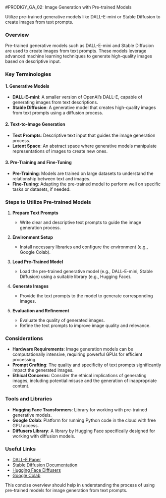 #PRODIGY_GA_02: Image Generation with Pre-trained Models

Utilize pre-trained generative models like DALL-E-mini or Stable Diffusion to create images from text prompts.

### Overview
Pre-trained generative models such as DALL-E-mini and Stable Diffusion are used to create images from text prompts. These models leverage advanced machine learning techniques to generate high-quality images based on descriptive input.

### Key Terminologies

#### 1. **Generative Models**
   - **DALL-E-mini**: A smaller version of OpenAI’s DALL-E, capable of generating images from text descriptions.
   - **Stable Diffusion**: A generative model that creates high-quality images from text prompts using a diffusion process.

#### 2. **Text-to-Image Generation**
   - **Text Prompts**: Descriptive text input that guides the image generation process.
   - **Latent Space**: An abstract space where generative models manipulate representations of images to create new ones.

#### 3. **Pre-Training and Fine-Tuning**
   - **Pre-Training**: Models are trained on large datasets to understand the relationship between text and images.
   - **Fine-Tuning**: Adapting the pre-trained model to perform well on specific tasks or datasets, if needed.

### Steps to Utilize Pre-trained Models

1. **Prepare Text Prompts**
   - Write clear and descriptive text prompts to guide the image generation process.

2. **Environment Setup**
   - Install necessary libraries and configure the environment (e.g., Google Colab).

3. **Load Pre-Trained Model**
   - Load the pre-trained generative model (e.g., DALL-E-mini, Stable Diffusion) using a suitable library (e.g., Hugging Face).

4. **Generate Images**
   - Provide the text prompts to the model to generate corresponding images.

5. **Evaluation and Refinement**
   - Evaluate the quality of generated images.
   - Refine the text prompts to improve image quality and relevance.

### Considerations

- **Hardware Requirements**: Image generation models can be computationally intensive, requiring powerful GPUs for efficient processing.
- **Prompt Crafting**: The quality and specificity of text prompts significantly impact the generated images.
- **Ethical Concerns**: Consider the ethical implications of generating images, including potential misuse and the generation of inappropriate content.

### Tools and Libraries

- **Hugging Face Transformers**: Library for working with pre-trained generative models.
- **Google Colab**: Platform for running Python code in the cloud with free GPU access.
- **Diffusers Library**: A library by Hugging Face specifically designed for working with diffusion models.

### Useful Links

- [DALL-E Paper](https://arxiv.org/abs/2102.12092)
- [Stable Diffusion Documentation](https://github.com/CompVis/stable-diffusion)
- [Hugging Face Diffusers](https://huggingface.co/docs/diffusers/index)
- [Google Colab](https://colab.research.google.com/)

This concise overview should help in understanding the process of using pre-trained models for image generation from text prompts.
